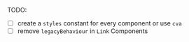 TODO:

- [ ] create a `styles` constant for every component or use `cva`
- [ ] remove `legacyBehaviour` in `Link` Components
